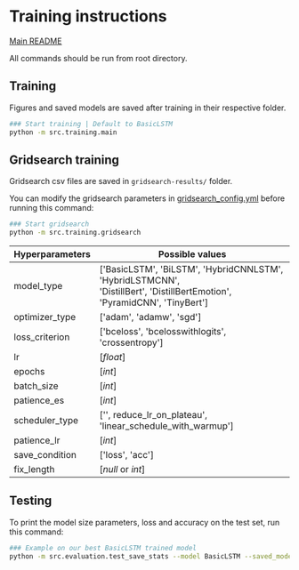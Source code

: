 # Training instructions

[Main README](../README.md)

All commands should be run from root directory.

## Training

Figures and saved models are saved after training in their respective folder.

```bash
### Start training | Default to BasicLSTM
python -m src.training.main
```


## Gridsearch training

Gridsearch csv files are saved in `gridsearch-results/` folder.

You can modify the gridsearch parameters in [gridsearch_config.yml](../gridsearch_config.yml) before running this command:

```bash
### Start gridsearch
python -m src.training.gridsearch
```

| Hyperparameters      | Possible values |
| ----------- | ----------- |
| model_type  | ['BasicLSTM', 'BiLSTM', 'HybridCNNLSTM', 'HybridLSTMCNN', <br />'DistillBert', 'DistillBertEmotion', 'PyramidCNN', 'TinyBert']       |
| optimizer_type   | ['adam', 'adamw', 'sgd']        |
| loss_criterion   | ['bceloss', 'bcelosswithlogits', 'crossentropy']        |
| lr   | [*float*]        |
| epochs   | [*int*]        |
| batch_size   | [*int*]        |
| patience_es   | [*int*]        |
| scheduler_type   | ['', reduce_lr_on_plateau', <br />'linear_schedule_with_warmup']        |
| patience_lr   | [*int*]        |
| save_condition   | ['loss', 'acc']        |
| fix_length   | [*null* or *int*]        |


## Testing

To print the model size parameters, loss and accuracy on the test set, run this command:

```bash
### Example on our best BasicLSTM trained model
python -m src.evaluation.test_save_stats --model BasicLSTM --saved_model_path saved-models/BasicLSTM_2021-12-08_01-04-25_trained_testAcc=0.7107.pth --loss_criterion bcelosswithlogits --only_test 1
```
